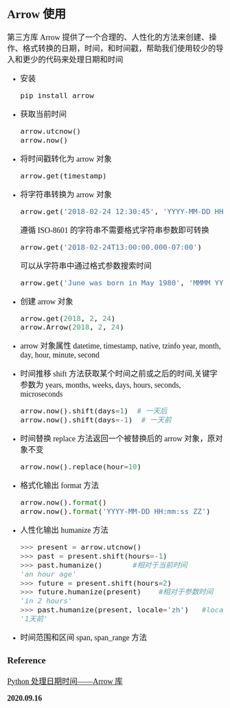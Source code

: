 <font size=4 face='楷体'>

## Arrow 使用

第三方库 Arrow 提供了一个合理的、人性化的方法来创建、操作、格式转换的日期，时间，和时间戳，帮助我们使用较少的导入和更少的代码来处理日期和时间

- 安装
  ```bash
  pip install arrow
  ```
- 获取当前时间
  ```python
  arrow.utcnow()
  arrow.now()
  ```
- 将时间戳转化为 arrow 对象
  ```python
  arrow.get(timestamp)
  ```
- 将字符串转换为 arrow 对象
  ```python
  arrow.get('2018-02-24 12:30:45', 'YYYY-MM-DD HH:mm:ss')
  ```
  遵循 ISO-8601 的字符串不需要格式字符串参数即可转换
  ```python
  arrow.get('2018-02-24T13:00:00.000-07:00')
  ```
  可以从字符串中通过格式参数搜索时间
  ```python
  arrow.get('June was born in May 1980', 'MMMM YYYY')
  ```
- 创建 arrow 对象
  ```python
  arrow.get(2018, 2, 24)
  arrow.Arrow(2018, 2, 24)
  ```
- arrow 对象属性
  datetime, timestamp, native, tzinfo
  year, month, day, hour, minute, second

- 时间推移
  shift 方法获取某个时间之前或之后的时间,关键字参数为 years, months, weeks, days, hours, seconds, microseconds

  ```python
  arrow.now().shift(days=1)  # 一天后
  arrow.now().shift(days=-1)  # 一天前
  ```

- 时间替换
  replace 方法返回一个被替换后的 arrow 对象，原对象不变
  ```python
  arrow.now().replace(hour=10)
  ```
- 格式化输出
  format 方法
  ```python
  arrow.now().format()
  arrow.now().format('YYYY-MM-DD HH:mm:ss ZZ')
  ```
- 人性化输出
  humanize 方法
  ```python
  >>> present = arrow.utcnow()
  >>> past = present.shift(hours=-1)
  >>> past.humanize()       #相对于当前时间
  'an hour age'
  >>> future = present.shift(hours=2)
  >>> future.humanize(present)    #相对于参数时间
  'in 2 hours'
  >>> past.humanize(present, locale='zh')   #locale参数可以指定地区语言
  '1天前'
  ```
- 时间范围和区间
  span, span_range 方法

### Reference

[Python 处理日期时间——Arrow 库](https://blog.csdn.net/dagu131/article/details/79365301)

**2020.09.16**

